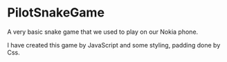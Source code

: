 # PilotSnakeGame
A very basic snake game that we used to play on our Nokia phone.

I have created this game by JavaScript and some styling, padding done by Css.  
